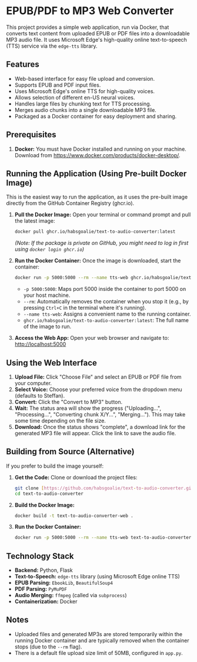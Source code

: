 # EPUB/PDF to MP3 Web Converter

This project provides a simple web application, run via Docker, that converts text content from uploaded EPUB or PDF files into a downloadable MP3 audio file. It uses Microsoft Edge's high-quality online text-to-speech (TTS) service via the `edge-tts` library.

## Features

* Web-based interface for easy file upload and conversion.
* Supports EPUB and PDF input files.
* Uses Microsoft Edge's online TTS for high-quality voices.
* Allows selection of different en-US neural voices.
* Handles large files by chunking text for TTS processing.
* Merges audio chunks into a single downloadable MP3 file.
* Packaged as a Docker container for easy deployment and sharing.

## Prerequisites

1.  **Docker:** You must have Docker installed and running on your machine. Download from <https://www.docker.com/products/docker-desktop/>.

## Running the Application (Using Pre-built Docker Image)

This is the easiest way to run the application, as it uses the pre-built image directly from the GitHub Container Registry (ghcr.io).

1.  **Pull the Docker Image:** Open your terminal or command prompt and pull the latest image:
    ```bash
    docker pull ghcr.io/habsgoalie/text-to-audio-converter:latest
    ```
    *(Note: If the package is private on GitHub, you might need to log in first using `docker login ghcr.io`)*

2.  **Run the Docker Container:** Once the image is downloaded, start the container:
    ```bash
    docker run -p 5000:5000 --rm --name tts-web ghcr.io/habsgoalie/text-to-audio-converter:latest
    ```
    * `-p 5000:5000`: Maps port 5000 inside the container to port 5000 on your host machine.
    * `--rm`: Automatically removes the container when you stop it (e.g., by pressing `Ctrl+C` in the terminal where it's running).
    * `--name tts-web`: Assigns a convenient name to the running container.
    * `ghcr.io/habsgoalie/text-to-audio-converter:latest`: The full name of the image to run.

3.  **Access the Web App:** Open your web browser and navigate to:
    <http://localhost:5000>

## Using the Web Interface

1.  **Upload File:** Click "Choose File" and select an EPUB or PDF file from your computer.
2.  **Select Voice:** Choose your preferred voice from the dropdown menu (defaults to Steffan).
3.  **Convert:** Click the "Convert to MP3" button.
4.  **Wait:** The status area will show the progress ("Uploading...", "Processing...", "Converting chunk X/Y...", "Merging..."). This may take some time depending on the file size.
5.  **Download:** Once the status shows "complete", a download link for the generated MP3 file will appear. Click the link to save the audio file.

## Building from Source (Alternative)

If you prefer to build the image yourself:

1.  **Get the Code:** Clone or download the project files:
    ```bash
    git clone [https://github.com/habsgoalie/text-to-audio-converter.git](https://github.com/habsgoalie/text-to-audio-converter.git)
    cd text-to-audio-converter
    ```
2.  **Build the Docker Image:**
    ```bash
    docker build -t text-to-audio-converter-web .
    ```
3.  **Run the Docker Container:**
    ```bash
    docker run -p 5000:5000 --rm --name tts-web text-to-audio-converter-web
    ```

## Technology Stack

* **Backend:** Python, Flask
* **Text-to-Speech:** `edge-tts` library (using Microsoft Edge online TTS)
* **EPUB Parsing:** `EbookLib`, `BeautifulSoup4`
* **PDF Parsing:** `PyMuPDF`
* **Audio Merging:** `ffmpeg` (called via `subprocess`)
* **Containerization:** Docker

## Notes

* Uploaded files and generated MP3s are stored temporarily within the running Docker container and are typically removed when the container stops (due to the `--rm` flag).
* There is a default file upload size limit of 50MB, configured in `app.py`.

